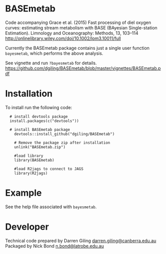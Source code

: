 <!-- README.md is generated from README.Rmd. Please edit that file -->
BASEmetab
=========

Code accompanying Grace et al. (2015) Fast processing of diel oxygen curves: estimating stream metabolism with BASE (BAyesian Single-station Estimation). Limnology and Oceanography: Methods, 13, 103–114 <http://onlinelibrary.wiley.com/doi/10.1002/lom3.10011/full>

Currently the BASEmetab package contains just a single user function `bayesmetab`, which performs the above analysis.

See vignette and run `?bayesmetab` for details.
<https://github.com/dgiling/BASEmetab/blob/master/vignettes/BASEmetab.pdf>

Installation
============

To install run the following code:

      # install devtools package
      install.packages(c("devtools"))

      # install BASEmetab package
        devtools::install_github("dgiling/BASEmetab")

        # Remove the package zip after installation
        unlink("BASEmetab.zip")
        
        #load library
        library(BASEmetab)
        
        #load R2jags to connect to JAGS
        library(R2jags)

Example
=======

See the help file associated with `bayesmetab`.

Developer
=========

Technical code prepared by Darren Giling <darren.giling@canberra.edu.au> Packaged by Nick Bond <n.bond@latrobe.edu.au>
